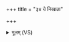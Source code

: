 +++
title = "३४ ये निखाता"

+++
<details><summary>मूलम् (VS)</summary>

ये निखा॑ता॒ येपरो॑प्ता॒ ये द॒ग्धा ये चोद्धि॑ताः। सर्वां॒स्तान॑ग्न॒ आ व॑ह पि॒तॄन्ह॒विषे॒अत्त॑वे ॥
</details>